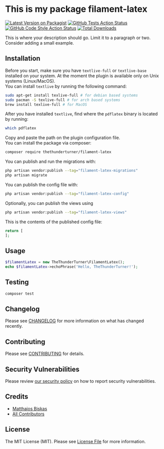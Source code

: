 # This is my package filament-latex

[![Latest Version on Packagist](https://img.shields.io/packagist/v/thethunderturner/filament-latex.svg?style=flat-square)](https://packagist.org/packages/thethunderturner/filament-latex)
[![GitHub Tests Action Status](https://img.shields.io/github/actions/workflow/status/thethunderturner/filament-latex/run-tests.yml?branch=main&label=tests&style=flat-square)](https://github.com/thethunderturner/filament-latex/actions?query=workflow%3Arun-tests+branch%3Amain)
[![GitHub Code Style Action Status](https://img.shields.io/github/actions/workflow/status/thethunderturner/filament-latex/fix-php-code-styling.yml?branch=main&label=code%20style&style=flat-square)](https://github.com/thethunderturner/filament-latex/actions?query=workflow%3A"Fix+PHP+code+styling"+branch%3Amain)
[![Total Downloads](https://img.shields.io/packagist/dt/thethunderturner/filament-latex.svg?style=flat-square)](https://packagist.org/packages/thethunderturner/filament-latex)



This is where your description should go. Limit it to a paragraph or two. Consider adding a small example.

## Installation

Before you start, make sure you have `textlive-full` or `textlive-base` installed on your system. At the moment the plugin is available only on Unix systems (Linux/MacOS). <br>
You can install `textlive` by running the following command:
```bash
sudo apt-get install texlive-full # for debian based systems
sudo pacman -S texlive-full # for arch based systems
brew install texlive-full # for MacOS
```
After you have installed `textlive`, find where the `pdflatex` binary is located by running:
```bash
which pdflatex
```
Copy and paste the path on the plugin configuration file. <br>
You can install the package via composer:
```bash
composer require thethunderturner/filament-latex
```

You can publish and run the migrations with:

```bash
php artisan vendor:publish --tag="filament-latex-migrations"
php artisan migrate
```

You can publish the config file with:

```bash
php artisan vendor:publish --tag="filament-latex-config"
```

Optionally, you can publish the views using

```bash
php artisan vendor:publish --tag="filament-latex-views"
```

This is the contents of the published config file:

```php
return [
];
```

## Usage

```php
$filamentLatex = new TheThunderTurner\FilamentLatex();
echo $filamentLatex->echoPhrase('Hello, TheThunderTurner!');
```

## Testing

```bash
composer test
```

## Changelog

Please see [CHANGELOG](CHANGELOG.md) for more information on what has changed recently.

## Contributing

Please see [CONTRIBUTING](.github/CONTRIBUTING.md) for details.

## Security Vulnerabilities

Please review [our security policy](../../security/policy) on how to report security vulnerabilities.

## Credits

- [Matthaios Biskas](https://github.com/thethunderturner)
- [All Contributors](../../contributors)

## License

The MIT License (MIT). Please see [License File](LICENSE.md) for more information.
